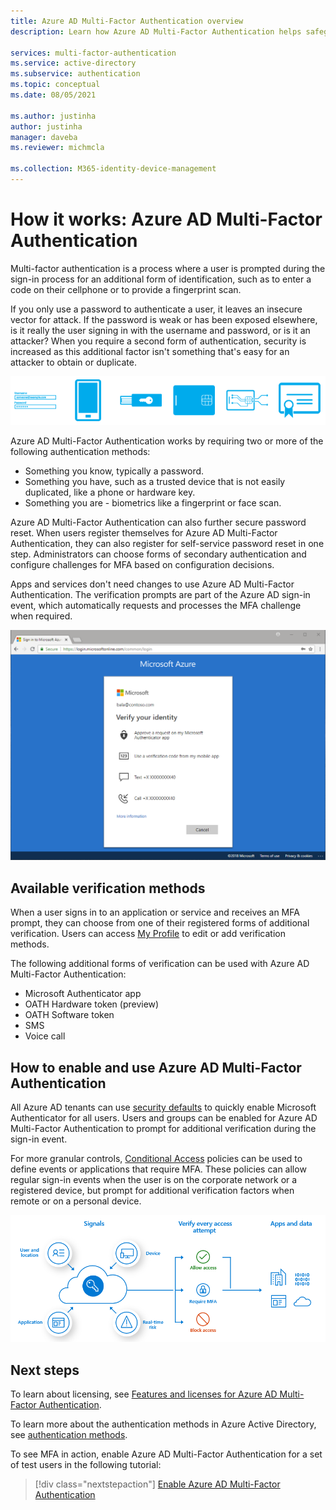 ```yaml
---
title: Azure AD Multi-Factor Authentication overview
description: Learn how Azure AD Multi-Factor Authentication helps safeguard access to data and applications while meeting user demand for a simple sign-in process.

services: multi-factor-authentication
ms.service: active-directory
ms.subservice: authentication
ms.topic: conceptual
ms.date: 08/05/2021

ms.author: justinha
author: justinha
manager: daveba
ms.reviewer: michmcla

ms.collection: M365-identity-device-management
---
```

# How it works: Azure AD Multi-Factor Authentication

Multi-factor authentication is a process where a user is prompted during the sign-in process for an additional form of identification, such as to enter a code on their cellphone or to provide a fingerprint scan.

If you only use a password to authenticate a user, it leaves an insecure vector for attack. If the password is weak or has been exposed elsewhere, is it really the user signing in with the username and password, or is it an attacker? When you require a second form of authentication, security is increased as this additional factor isn't something that's easy for an attacker to obtain or duplicate.

![Conceptual image of the different forms of multi-factor authentication](./media/concept-mfa-howitworks/methods.png)

Azure AD Multi-Factor Authentication works by requiring two or more of the following authentication methods:

* Something you know, typically a password.
* Something you have, such as a trusted device that is not easily duplicated, like a phone or hardware key.
* Something you are - biometrics like a fingerprint or face scan.

Azure AD Multi-Factor Authentication can also further secure password reset. When users register themselves for Azure AD Multi-Factor Authentication, they can also register for self-service password reset in one step. Administrators can choose forms of secondary authentication and configure challenges for MFA based on configuration decisions. 

Apps and services don't need changes to use Azure AD Multi-Factor Authentication. The verification prompts are part of the Azure AD sign-in event, which automatically requests and processes the MFA challenge when required.

![Authentication methods in use at the sign-in screen](media/concept-authentication-methods/overview-login.png)

## Available verification methods

When a user signs in to an application or service and receives an MFA prompt, they can choose from one of their registered forms of additional verification. Users can access [My Profile](https://myprofile.microsoft.com) to edit or add verification methods.

The following additional forms of verification can be used with Azure AD Multi-Factor Authentication:

* Microsoft Authenticator app
* OATH Hardware token (preview)
* OATH Software token
* SMS
* Voice call

## How to enable and use Azure AD Multi-Factor Authentication

All Azure AD tenants can use [security defaults](../fundamentals/concept-fundamentals-security-defaults.md) to quickly enable Microsoft Authenticator for all users. Users and groups can be enabled for Azure AD Multi-Factor Authentication to prompt for additional verification during the sign-in event. 

For more granular controls, [Conditional Access](../conditional-access/overview.md) policies can be used to define events or applications that require MFA. These policies can allow regular sign-in events when the user is on the corporate network or a registered device, but prompt for additional verification factors when remote or on a personal device.

![Overview diagram of how Conditional Access works to secure the sign-in process](media/tutorial-enable-azure-mfa/conditional-access-overview.png)

## Next steps

To learn about licensing, see [Features and licenses for Azure AD Multi-Factor Authentication](concept-mfa-licensing.md).

To learn more about the authentication methods in Azure Active Directory, see [authentication methods](concept-authentication-methods.md).

To see MFA in action, enable Azure AD Multi-Factor Authentication for a set of test users in the following tutorial:

> [!div class="nextstepaction"]
> [Enable Azure AD Multi-Factor Authentication](./tutorial-enable-azure-mfa.md)